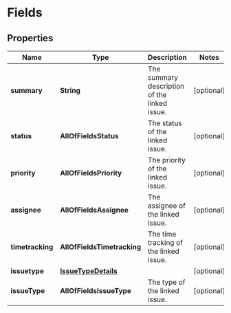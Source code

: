# Fields

## Properties
Name | Type | Description | Notes
------------ | ------------- | ------------- | -------------
**summary** | **String** | The summary description of the linked issue. |  [optional]
**status** | **AllOfFieldsStatus** | The status of the linked issue. |  [optional]
**priority** | **AllOfFieldsPriority** | The priority of the linked issue. |  [optional]
**assignee** | **AllOfFieldsAssignee** | The assignee of the linked issue. |  [optional]
**timetracking** | **AllOfFieldsTimetracking** | The time tracking of the linked issue. |  [optional]
**issuetype** | [**IssueTypeDetails**](IssueTypeDetails.md) |  |  [optional]
**issueType** | **AllOfFieldsIssueType** | The type of the linked issue. |  [optional]
